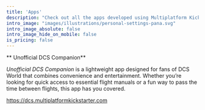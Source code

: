 ```yaml
---
title: 'Apps'
description: "Check out all the apps developed using Multiplatform Kickstarter"
intro_image: "images/illustrations/personal-settings-pana.svg"
intro_image_absolute: false
intro_image_hide_on_mobile: false
is_pricing: false
---
```



** Unofficial DCS Companion** 

*Unofficial DCS Companion* is a lightweight app designed for fans of DCS World that combines convenience and entertainment. Whether you’re looking for quick access to essential flight manuals or a fun way to pass the time between flights, this app has you covered.

https://dcs.multiplatformkickstarter.com
